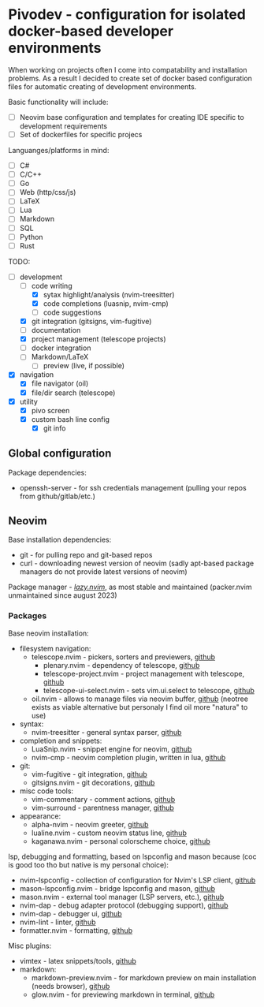 # Pivodev - configuration for isolated docker-based developer environments

When working on projects often I come into compatability and installation problems. As a result I decided to create set of docker based configuration files for automatic creating of development environments.

Basic functionality will include:
- [ ] Neovim base configuration and templates for creating IDE specific to development requirements
- [ ] Set of dockerfiles for specific projecs

Languanges/platforms in mind:
- [ ] C#
- [ ] C/C++
- [ ] Go
- [ ] Web (http/css/js)
- [ ] LaTeX
- [ ] Lua
- [ ] Markdown
- [ ] SQL
- [ ] Python
- [ ] Rust

TODO:
- [ ] development
    - [ ] code writing
        - [x] sytax highlight/analysis (nvim-treesitter)
        - [x] code completions (luasnip, nvim-cmp)
        - [ ] code suggestions
    - [x] git integration (gitsigns, vim-fugitive)
    - [ ] documentation
    - [x] project management (telescope projects)
    - [ ] docker integration
    - [ ] Markdown/LaTeX
        - [ ] preview (live, if possible)
- [x] navigation
    - [x] file navigator (oil)
    - [x] file/dir search (telescope)
- [x] utility
    - [x] pivo screen
    - [x] custom bash line config
        - [x] git info

## Global configuration

Package dependencies:
- openssh-server - for ssh credentials management (pulling your repos from github/gitlab/etc.)

## Neovim 

Base installation dependencies:
- git - for pulling repo and git-based repos 
- curl - downloading newest version of neovim (sadly apt-based package managers do not provide latest versions of neovim)

Package manager - [*lazy.nvim*](https://github.com/folke/lazy.nvim), as most stable and maintained (packer.nvim unmaintained since august 2023)

### Packages

Base neovim installation:
+ filesystem navigation:
  + telescope.nvim - pickers, sorters and previewers, [github](https://github.com/nvim-telescope/telescope.nvim)
    + plenary.nvim - dependency of telescope, [github](https://github.com/nvim-lua/plenary.nvim)
    + telescope-project.nvim - project management with telescope, [github](https://github.com/nvim-telescope/telescope-project.nvim)
    + telescope-ui-select.nvim - sets vim.ui.select to telescope, [github](https://github.com/nvim-telescope/telescope-ui-select.nvim)
  + oil.nvim - allows to manage files via neovim buffer, [github](https://github.com/stevearc/oil.nvim) (neotree exists as viable alternative but personaly I find oil more "natura" to use)
+ syntax:
  + nvim-treesitter - general syntax parser, [github](https://github.com/nvim-treesitter/nvim-treesitter)
+ completion and snippets:
  + LuaSnip.nvim - snippet engine for neovim, [github](https://github.com/L3MON4D3/LuaSnip)
  + nvim-cmp - neovim completion plugin, written in lua, [github](https://github.com/hrsh7th/nvim-cmp)
+ git:
  + vim-fugitive - git integration, [github](https://github.com/tpope/vim-fugitive)
  + gitsigns.nvim - git decorations, [github](https://github.com/lewis6991/gitsigns.nvim)
+ misc code tools:
  + vim-commentary - comment actions, [github](https://github.com/tpope/vim-commentary)
  + vim-surround - parentness manager, [github](https://github.com/tpope/vim-surround)
+ appearance:
  + alpha-nvim - neovim greeter, [github](https://github.com/goolord/alpha-nvim)
  + lualine.nvim - custom neovim status line, [github](https://github.com/nvim-lualine/lualine.nvim)
  + kaganawa.nvim - personal colorscheme choice, [github](https://github.com/rebelot/kanagawa.nvim)

lsp, debugging and formatting, based on lspconfig and mason because (coc is good too tho but native is my personal choice):
- nvim-lspconfig - collection of configuration for Nvim's LSP client, [github](https://github.com/neovim/nvim-lspconfig)
- mason-lspconfig.nvim - bridge lspconfig and mason, [github](https://github.com/williamboman/mason-lspconfig.nvim)
- mason.nvim - external tool manager (LSP servers, etc.), [github](https://github.com/williamboman/mason.nvim?tab=readme-ov-file)
- nvim-dap - debug adapter protocol (debugging support), [github](https://github.com/mfussenegger/nvim-dap)
- nvim-dap - debugger ui, [github](https://github.com/rcarriga/nvim-dap-ui)
- nvim-lint - linter, [github](https://github.com/mfussenegger/nvim-lint)
- formatter.nvim - formatting, [github](https://github.com/mhartington/formatter.nvim)

Misc plugins:
- vimtex - latex snippets/tools, [github](https://github.com/lervag/vimtex)
- markdown:
  - markdown-preview.nvim - for markdown preview on main installation (needs browser), [github](https://github.com/iamcco/markdown-preview.nvim)
  - glow.nvim - for previewing markdown in terminal, [github](https://github.com/ellisonleao/glow.nvim)
